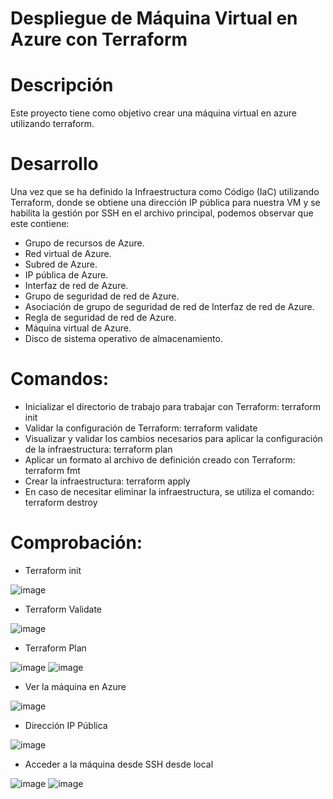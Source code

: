   # Despliegue de Máquina Virtual en Azure con Terraform
  
# Descripción 
Este proyecto tiene como objetivo crear una máquina virtual en azure utilizando terraform.

# Desarrollo

Una vez que se ha definido la Infraestructura como Código (IaC) utilizando Terraform, donde se obtiene una dirección IP pública para nuestra VM y se habilita la gestión por SSH en el archivo principal, podemos observar que este contiene:

- Grupo de recursos de Azure.
- Red virtual de Azure.
- Subred de Azure.
- IP pública de Azure.
- Interfaz de red de Azure.
- Grupo de seguridad de red de Azure.
- Asociación de grupo de seguridad de red de Interfaz de red de Azure.
- Regla de seguridad de red de Azure.
- Máquina virtual de Azure.
- Disco de sistema operativo de almacenamiento.

# Comandos:

- Inicializar el directorio de trabajo para trabajar con Terraform: terraform init
- Validar la configuración de Terraform: terraform validate
- Visualizar y validar los cambios necesarios para aplicar la configuración de la infraestructura: terraform plan
- Aplicar un formato al archivo de definición creado con Terraform: terraform fmt
- Crear la infraestructura: terraform apply
- En caso de necesitar eliminar la infraestructura, se utiliza el comando: terraform destroy

# Comprobación:

- Terraform init

![image](https://github.com/PaulaTrujillo27/VM-Terraform/assets/71205932/8d70d3f6-a966-4007-ae1e-7e831debaccf)

- Terraform Validate

![image](https://github.com/PaulaTrujillo27/VM-Terraform/assets/71205932/86cac900-36ac-462e-aec3-d62c0d106b74)

- Terraform Plan

![image](https://github.com/PaulaTrujillo27/VM-Terraform/assets/71205932/28261d62-9ab4-4815-a900-ef453ab3ebe3)
![image](https://github.com/PaulaTrujillo27/VM-Terraform/assets/71205932/29a4a18a-855f-4514-94c8-97192e3bf36a)

- Ver la máquina en Azure

![image](https://github.com/PaulaTrujillo27/VM-Terraform/assets/71205932/1014b014-57ef-49f6-8b64-2ee1a5f928b1)

- Dirección IP Pública

![image](https://github.com/PaulaTrujillo27/VM-Terraform/assets/71205932/9a3ab0c2-87cc-4c72-8144-6a8d14512203)

- Acceder a la máquina desde SSH desde local

![image](https://github.com/PaulaTrujillo27/VM-Terraform/assets/71205932/07af6101-7df3-4710-a747-2d4a046a88fc)
![image](https://github.com/PaulaTrujillo27/VM-Terraform/assets/71205932/d38402ad-794c-4599-8078-78656470518e)
















